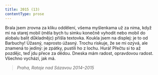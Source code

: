 ```yaml
---
title: 2015 (13)
contentType: prose
---
```


Brala jsem zrovna za kliku oddělení, všema myšlenkama už za nima, když mi na starej mobil (měla bych tu simku konečně vyhodit nebo mobil do alobalu balit důkladnějc) přišla textovka. Koukla jsem na displej: je to od Barbuchy! Úžasný, naprosto úžasný. Trochu riskuje, že se mi ozývá, ale znamená to jediný: je zpátky, pustili ho z lochu. Hurá! Přečtu si to až pozdějc, teď jdu přece za dědou. Dneska mám radost, opravdovou radost. Všechno vychází, jak má.

> _Praha, Rataje nad Sázavou 2014–2015_
